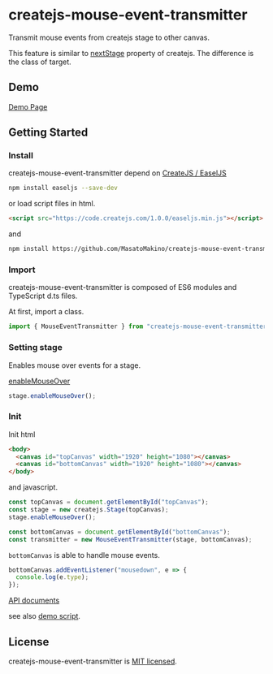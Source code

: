 # createjs-mouse-event-transmitter

Transmit mouse events from createjs stage to other canvas.

This feature is similar to [nextStage](https://createjs.com/docs/easeljs/classes/Stage.html#property_nextStage) property of createjs. The difference is the class of target. 

## Demo

[Demo Page](https://masatomakino.github.io/createjs-mouse-event-transmitter/demo/index.html)

## Getting Started

### Install

createjs-mouse-event-transmitter depend on [CreateJS / EaselJS](https://github.com/CreateJS/EaselJS)

```bash
npm install easeljs --save-dev
```

or load script files in html.

```html
<script src="https://code.createjs.com/1.0.0/easeljs.min.js"></script>
```

and

```bash
npm install https://github.com/MasatoMakino/createjs-mouse-event-transmitter.git --save-dev
```

### Import

createjs-mouse-event-transmitter is composed of ES6 modules and TypeScript d.ts files.

At first, import a class.

```js
import { MouseEventTransmitter } from "createjs-mouse-event-transmitter";
```

### Setting stage

Enables mouse over events for a stage.

[enableMouseOver](https://createjs.com/docs/easeljs/classes/Stage.html#method_enableMouseOver)

```js
stage.enableMouseOver();
```

### Init

Init html

```html
<body>
  <canvas id="topCanvas" width="1920" height="1080"></canvas>
  <canvas id="bottomCanvas" width="1920" height="1080"></canvas>
</body>
```

and javascript.

```js
const topCanvas = document.getElementById("topCanvas");
const stage = new createjs.Stage(topCanvas);
stage.enableMouseOver();

const bottomCanvas = document.getElementById("bottomCanvas");
const transmitter = new MouseEventTransmitter(stage, bottomCanvas);
```

`bottomCanvas` is able to handle mouse events.

```js
bottomCanvas.addEventListener("mousedown", e => {
  console.log(e.type);
});
```

[API documents](https://masatomakino.github.io/createjs-mouse-event-transmitter/api/index.html)

see also [demo script](https://masatomakino.github.io/createjs-mouse-event-transmitter/demo/main.js).

## License

createjs-mouse-event-transmitter is [MIT licensed](LICENSE).
